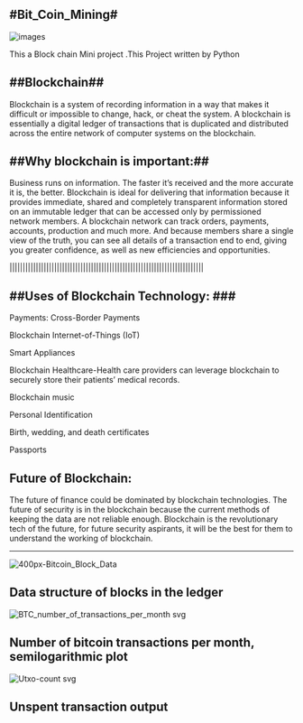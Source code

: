 #Bit_Coin_Mining#
----------------

![images](https://user-images.githubusercontent.com/54598380/120110492-5bd17280-c18b-11eb-938c-fb8a5b8ddcc8.png)

This a Block chain Mini project .This Project written by Python










##Blockchain##
------------------
Blockchain is a system of recording information in a way that makes it difficult or impossible to change, hack, or cheat the system. A blockchain is essentially a digital ledger of transactions that is duplicated and distributed across the entire network of computer systems on the blockchain.


##Why blockchain is important:##
-----------------------------------
Business runs on information. The faster it’s received and the more accurate it is, the better. Blockchain is ideal for delivering that information because it provides immediate, shared and completely transparent information stored on an immutable ledger that can be accessed only by permissioned network members. A blockchain network can track orders, payments, accounts, production and much more. And because members share a single view of the truth, you can see all details of a transaction end to end, giving you greater confidence, as well as new efficiencies and opportunities.

||||||||||||||||||||||||||||||||||||||||||||||||||||||||||||||||||||||||||

##Uses of Blockchain Technology: ###
 --------------------------------------------------

Payments: Cross-Border Payments

Blockchain Internet-of-Things (IoT)

Smart Appliances

Blockchain Healthcare-Health care providers can leverage blockchain to securely store their patients’ medical records.

Blockchain music

Personal Identification

Birth, wedding, and death certificates

Passports

Future of Blockchain: 
---------------------------
The future of finance could be dominated by blockchain technologies. The future of security is in the blockchain because the current methods of keeping the data are not reliable enough. 
Blockchain is the revolutionary tech of the future, for future security aspirants, it will be the best for them to understand the working of blockchain.




------------------------------------------------------------------------------------------------------------------------------------------




![400px-Bitcoin_Block_Data](https://user-images.githubusercontent.com/54598380/158005743-59f34461-6941-4a5e-b984-5069f388f7e6.png)
                                
   Data structure of blocks in the ledger
---------------------------------------------------------------------------------------------------------------------------------------





![BTC_number_of_transactions_per_month svg](https://user-images.githubusercontent.com/54598380/158005812-e66668e3-b5fa-46b6-8974-c4d3feafd756.png)


 Number of bitcoin transactions per month, semilogarithmic plot
-----------------------------------------------------------------------------------------------------------------------------------------

![Utxo-count svg](https://user-images.githubusercontent.com/54598380/158005836-dea6b31b-1b59-4be7-918a-6579064cb35d.png)

Unspent transaction output
-------------------------------
